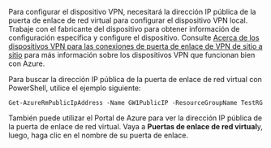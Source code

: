 
Para configurar el dispositivo VPN, necesitará la dirección IP pública de la puerta de enlace de red virtual para configurar el dispositivo VPN local. Trabaje con el fabricante del dispositivo para obtener información de configuración específica y configure el dispositivo. Consulte [Acerca de los dispositivos VPN para las conexiones de puerta de enlace de VPN de sitio a sitio](../articles/vpn-gateway/vpn-gateway-about-vpn-devices.md) para más información sobre los dispositivos VPN que funcionan bien con Azure.

Para buscar la dirección IP pública de la puerta de enlace de red virtual con PowerShell, utilice el ejemplo siguiente:

    Get-AzureRmPublicIpAddress -Name GW1PublicIP -ResourceGroupName TestRG

También puede utilizar el Portal de Azure para ver la dirección IP pública de la puerta de enlace de red virtual. Vaya a **Puertas de enlace de red virtual**y, luego, haga clic en el nombre de su puerta de enlace.



<!--HONumber=Nov16_HO2-->


